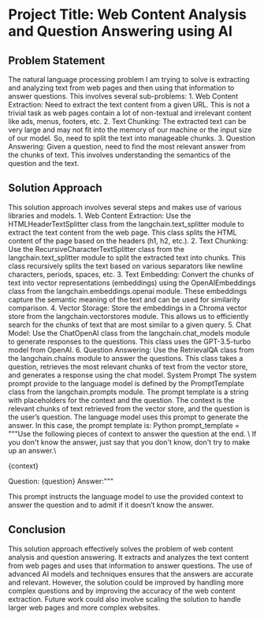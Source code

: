 <h1>Project Title: Web Content Analysis and Question Answering using AI</h1>
<h2>Problem Statement</h2>
The natural language processing problem I am trying to solve is extracting and analyzing text from web pages and then using that information to answer questions. This involves several sub-problems:
1.	Web Content Extraction: Need to extract the text content from a given URL. This is not a trivial task as web pages contain a lot of non-textual and irrelevant content like ads, menus, footers, etc.
2.	Text Chunking: The extracted text can be very large and may not fit into the memory of our machine or the input size of our model. So, need to split the text into manageable chunks.
3.	Question Answering: Given a question, need to find the most relevant answer from the chunks of text. This involves understanding the semantics of the question and the text.


<h2>Solution Approach</h2>
This solution approach involves several steps and makes use of various libraries and models.
1.	Web Content Extraction:  Use the HTMLHeaderTextSplitter class from the langchain.text_splitter module to extract the text content from the web page. This class splits the HTML content of the page based on the headers (h1, h2, etc.).
2.	Text Chunking: Use the RecursiveCharacterTextSplitter class from the langchain.text_splitter module to split the extracted text into chunks. This class recursively splits the text based on various separators like newline characters, periods, spaces, etc.
3.	Text Embedding: Convert the chunks of text into vector representations (embeddings) using the OpenAIEmbeddings class from the langchain.embeddings.openai module. These embeddings capture the semantic meaning of the text and can be used for similarity comparison.
4.	Vector Storage: Store the embeddings in a Chroma vector store from the langchain.vectorstores module. This allows us to efficiently search for the chunks of text that are most similar to a given query.
5.	Chat Model: Use the ChatOpenAI class from the langchain.chat_models module to generate responses to the questions. This class uses the GPT-3.5-turbo model from OpenAI.
6.	Question Answering: Use the RetrievalQA class from the langchain.chains module to answer the questions. This class takes a question, retrieves the most relevant chunks of text from the vector store, and generates a response using the chat model.
System Prompt
The system prompt provide to the language model is defined by the PromptTemplate class from the langchain.prompts module. The prompt template is a string with placeholders for the context and the question. The context is the relevant chunks of text retrieved from the vector store, and the question is the user’s question. The language model uses this prompt to generate the answer.
In this case, the prompt template is:
Python
prompt_template = """Use the following pieces of context to answer the question at the end. \
If you don't know the answer, just say that you don't know, don't try to make up an answer.\

{context}

Question: {question}
Answer:"""

This prompt instructs the language model to use the provided context to answer the question and to admit if it doesn’t know the answer.


<h2>Conclusion</h2>
This solution approach effectively solves the problem of web content analysis and question answering. It extracts and analyzes the text content from web pages and uses that information to answer questions. The use of advanced AI models and techniques ensures that the answers are accurate and relevant. However, the solution could be improved by handling more complex questions and by improving the accuracy of the web content extraction. Future work could also involve scaling the solution to handle larger web pages and more complex websites.

